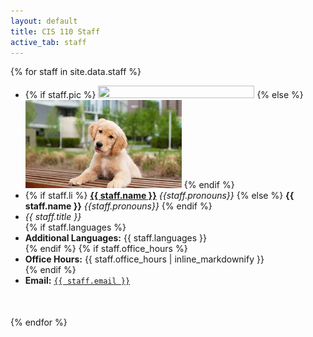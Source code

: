 ```yaml
---
layout: default
title: CIS 110 Staff
active_tab: staff
---
```


<div class="container-fluid">
  <div class="row">
  {% for staff in site.data.staff %}
      <div class="col-lg-4 col-md-6 col-xs-12" style="margin-bottom: 20px; height: 350px;">
        <ul class="list-unstyled">
          <li>
          {% if staff.pic %}
            <img src="assets/img/staff/{{ staff.pennkey }}.jpg" alt="" class="img-circle" style="height: 100%; width: 100%; max-height: 250px; max-width: 250px">
          {% else %}
            <img src="assets/img/staff/java.jpg" alt="" class="img-circle" style="height: 100%; width: 100%; max-height: 250px; max-width: 250px">
          {% endif %}
          </li>
          <li>
            {% if staff.li %}
            <b><a href="{{ staff.li }}">{{ staff.name }}</a></b> <em>{{staff.pronouns}}</em>
            {% else %}
            <b>{{ staff.name }}</b> <em>{{staff.pronouns}}</em>
            {% endif %}
          </li>
          <li>
            <em>{{ staff.title }}</em>
          </li>
          {% if staff.languages %}
            <li>
              <b>Additional Languages:</b> {{ staff.languages }}
            </li>
          {% endif %}
          <!-- {% if staff.recitation %}
            <li>
              <b> Recitation:</b> 
              <a href="recitations.html">{{ staff.recitation }}</a>
            </li>
          {% endif %} -->
          {% if staff.office_hours %}
            <li>
              <b>Office Hours:</b> {{ staff.office_hours | inline_markdownify }}
            </li>
          {% endif %}
          <li>
            <b>Email:</b> <a href="mailto:{{staff.email}}"><code>{{ staff.email }}</code></a></li>
        </ul>
      </div>
    {% endfor %}
  </div>
</div>
